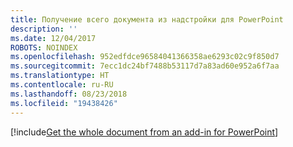 ```yaml
---
title: Получение всего документа из надстройки для PowerPoint
description: ''
ms.date: 12/04/2017
ROBOTS: NOINDEX
ms.openlocfilehash: 952edfdce96584041366358ae6293c02c9f850d7
ms.sourcegitcommit: 7ecc1dc24bf7488b53117d7a83ad60e952a6f7aa
ms.translationtype: HT
ms.contentlocale: ru-RU
ms.lasthandoff: 08/23/2018
ms.locfileid: "19438426"
---
```

[!include[Get the whole document from an add-in for PowerPoint](../includes/file-get-the-whole-document-from-an-add-in-for-powerpoint-or-word.md)]